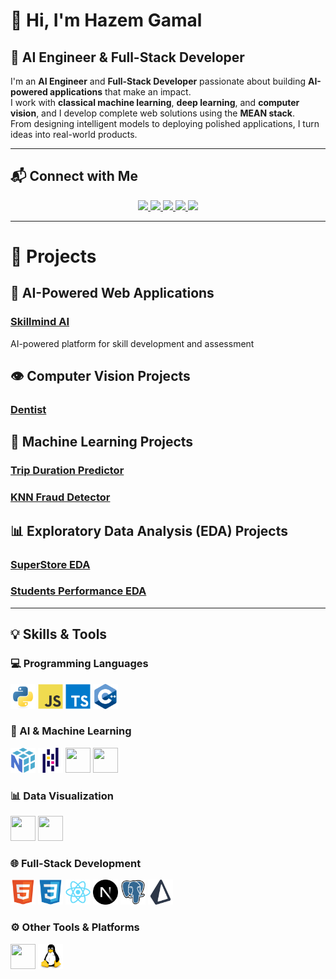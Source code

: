 # 👋 Hi, I'm Hazem Gamal

## 🌟 AI Engineer & Full-Stack Developer

I'm an **AI Engineer** and **Full-Stack Developer** passionate about building **AI-powered applications** that make an impact.  
I work with **classical machine learning**, **deep learning**, and **computer vision**, and I develop complete web solutions using the **MEAN stack**.  
From designing intelligent models to deploying polished applications, I turn ideas into real-world products.

---

## 📬 Connect with Me

<p align="center">
  <a href="https://www.linkedin.com/in/hazemgamal1" target="_blank">
    <img src="https://img.shields.io/badge/LinkedIn-%230077B5.svg?&style=for-the-badge&logo=linkedin&logoColor=white" />
  </a>
  <a href="https://x.com/hazemg99" target="_blank">
    <img src="https://img.shields.io/badge/Twitter(X)-000000.svg?&style=for-the-badge&logo=x&logoColor=white" />
  </a>
  <a href="https://www.facebook.com/hazemg99" target="_blank">
    <img src="https://img.shields.io/badge/Facebook-%231877F2.svg?&style=for-the-badge&logo=facebook&logoColor=white" />
  </a>
  <a href="https://youtube.com/@fullstackai-1" target="_blank">
    <img src="https://img.shields.io/badge/YouTube-%23FF0000.svg?&style=for-the-badge&logo=youtube&logoColor=white" />
  </a>
  <a href="https://t.me/FullstackAi" target="_blank">
    <img src="https://img.shields.io/badge/Telegram-%230088cc.svg?&style=for-the-badge&logo=telegram&logoColor=white" />
  </a>
</p>

---

# 🚀 Projects

## 🤖 AI-Powered Web Applications
### [Skillmind AI](https://github.com/hazem-gamal-1/Skillmind-Ai)
AI-powered platform for skill development and assessment



## 👁️ Computer Vision Projects
### [Dentist](https://github.com/hazem-gamal-1/dentist)


## 🎯 Machine Learning Projects
### [Trip Duration Predictor](https://github.com/hazem-gamal-1/Trip-Duration-Predictor)

### [KNN Fraud Detector](https://github.com/hazem-gamal-1/KNN-Fraud-Detector)



## 📊 Exploratory Data Analysis (EDA) Projects
### [SuperStore EDA](https://github.com/hazem-gamal-1/SuperStore-EDA)

### [Students Performance EDA](https://github.com/hazem-gamal-1/Students-Performance-EDA)


---

## 💡 Skills & Tools

### 💻 Programming Languages
<p align="left">
  <a href="https://www.python.org/" target="_blank"><img src="https://raw.githubusercontent.com/devicons/devicon/master/icons/python/python-original.svg" width="40" height="40"/></a>
  <a href="https://developer.mozilla.org/en-US/docs/Web/JavaScript" target="_blank"><img src="https://raw.githubusercontent.com/devicons/devicon/master/icons/javascript/javascript-original.svg" width="40" height="40"/></a>
  <a href="https://www.typescriptlang.org/" target="_blank"><img src="https://raw.githubusercontent.com/devicons/devicon/master/icons/typescript/typescript-original.svg" width="40" height="40"/></a>
  <a href="https://isocpp.org/" target="_blank"><img src="https://raw.githubusercontent.com/devicons/devicon/master/icons/cplusplus/cplusplus-original.svg" width="40" height="40"/></a>
</p>

### 🧠 AI & Machine Learning
<p align="left">
  <a href="https://numpy.org/" target="_blank"><img src="https://raw.githubusercontent.com/devicons/devicon/master/icons/numpy/numpy-original.svg" width="40" height="40"/></a>
  <a href="https://pandas.pydata.org/" target="_blank"><img src="https://raw.githubusercontent.com/devicons/devicon/master/icons/pandas/pandas-original.svg" width="40" height="40"/></a>
  <a href="https://scikit-learn.org/" target="_blank"><img src="https://upload.wikimedia.org/wikipedia/commons/0/05/Scikit_learn_logo_small.svg" width="40" height="40"/></a>
  <a href="https://pytorch.org/" target="_blank"><img src="https://www.vectorlogo.zone/logos/pytorch/pytorch-icon.svg" width="40" height="40"/></a>
</p>

### 📊 Data Visualization
<p align="left">
  <a href="https://matplotlib.org/" target="_blank"><img src="https://upload.wikimedia.org/wikipedia/commons/8/84/Matplotlib_icon.svg" width="40" height="40"/></a>
  <a href="https://seaborn.pydata.org/" target="_blank"><img src="https://seaborn.pydata.org/_images/logo-mark-lightbg.svg" width="40" height="40"/></a>
</p>

### 🌐 Full-Stack Development
<p align="left">
  <a href="https://developer.mozilla.org/en-US/docs/Web/HTML" target="_blank"><img src="https://raw.githubusercontent.com/devicons/devicon/master/icons/html5/html5-original.svg" width="40" height="40"/></a>
  <a href="https://developer.mozilla.org/en-US/docs/Web/CSS" target="_blank"><img src="https://raw.githubusercontent.com/devicons/devicon/master/icons/css3/css3-original.svg" width="40" height="40"/></a>
  <a href="https://reactjs.org/" target="_blank"><img src="https://raw.githubusercontent.com/devicons/devicon/master/icons/react/react-original.svg" width="40" height="40"/></a>
  <a href="https://nextjs.org/" target="_blank"><img src="https://raw.githubusercontent.com/devicons/devicon/master/icons/nextjs/nextjs-original.svg" width="40" height="40"/></a>
  <a href="https://www.postgresql.org/" target="_blank"><img src="https://raw.githubusercontent.com/devicons/devicon/master/icons/postgresql/postgresql-original.svg" width="40" height="40"/></a>
  <a href="https://www.prisma.io/" target="_blank"><img src="https://raw.githubusercontent.com/devicons/devicon/master/icons/prisma/prisma-original.svg" width="40" height="40"/></a>
</p>

### ⚙️ Other Tools & Platforms
<p align="left">
  <a href="https://git-scm.com/" target="_blank"><img src="https://www.vectorlogo.zone/logos/git-scm/git-scm-icon.svg" width="40" height="40"/></a>
  <a href="https://www.linux.org/" target="_blank"><img src="https://raw.githubusercontent.com/devicons/devicon/master/icons/linux/linux-original.svg" width="40" height="40"/></a>
</p>
